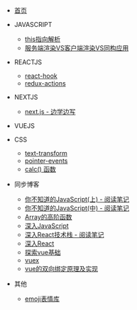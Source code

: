 * [首页](README.md)
* JAVASCRIPT
    * [this指向解析](javaScript/this.md)
    * [服务端渲染VS客户端渲染VS同构应用](javaScript/rendering.md)
* REACTJS
    * [react-hook](react/React-hook.md)
    * [redux-actions](react/redux-actions.md)
* NEXTJS
    * [next.js - 边学边写](react/nextJs.md)
* VUEJS

* CSS
    * [text-transform](css/text-transform.md)
    * [pointer-events](css/pointer-events.md)
    * [calc() 函数](css/calc().md)
* 同步博客
    * [你不知道的JavaScript(上) - 阅读笔记](syncDocs/javascript/你不知道的JavaScript_上.md)
    * [你不知道的JavaScript(中) - 阅读笔记](syncDocs/javascript/你不知道的JavaScript_中.md)
    * [Array的高阶函数](syncDocs/javascript/数组的reduce_filter.md)
    * [深入JavaScript](syncDocs/javascript/深入JavaScript.md)
    * [深入React技术栈 - 阅读笔记](syncDocs/react/%5B深入React技术栈%5D笔记.md)
    * [深入React](syncDocs/react/深入React.md)
    * [探索vue基础](syncDocs/vue/Vue-梳理.md)
    * [vuex](syncDocs/vue/vuex.md)
    * [vue的双向绑定原理及实现](syncDocs/vue/Vue的双向绑定原理及实现.md)
*  其他
    * [emoji表情库](other/emoji.md)